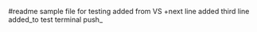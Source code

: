 #readme 
sample file for testing
added from VS 
+next line added
third line added_to test terminal push_